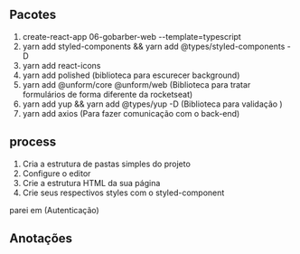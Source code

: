 ## Pacotes

1. create-react-app 06-gobarber-web --template=typescript
2. yarn add styled-components && yarn add @types/styled-components -D
3. yarn add react-icons
4. yarn add polished (biblioteca para escurecer background)
5. yarn add @unform/core @unform/web (Biblioteca para tratar formulários de forma diferente da rocketseat)
6. yarn add yup && yarn add @types/yup -D (Biblioteca para validação )
7. yarn add axios (Para fazer comunicação com o back-end)

## process

1. Cria a estrutura de pastas simples do projeto
2. Configure o editor
3. Crie a estrutura HTML da sua página
4. Crie seus respectivos styles com o styled-component

parei em (Autenticação)

## Anotações
